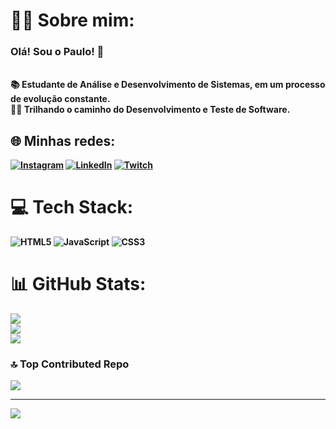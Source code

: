 # 🙍‍♂️ Sobre mim:
<h3><strong> Olá! Sou o Paulo!  👋 <strong></h3> <br>
📚 Estudante de Análise e Desenvolvimento de Sistemas, em um processo de evolução constante.<br>
👨‍💻 Trilhando o caminho do Desenvolvimento e Teste de Software. 


## 🌐 Minhas redes:
[![Instagram](https://img.shields.io/badge/Instagram-%23E4405F.svg?logo=Instagram&logoColor=white)](https://instagram.com/https://www.instagram.com/phenrique96_/) [![LinkedIn](https://img.shields.io/badge/LinkedIn-%230077B5.svg?logo=linkedin&logoColor=white)](https://linkedin.com/in/https://www.linkedin.com/in/paulohenriqueferreiramoreira/) [![Twitch](https://img.shields.io/badge/Twitch-%239146FF.svg?logo=Twitch&logoColor=white)](https://twitch.tv/peaga_96) 

# 💻 Tech Stack:
![HTML5]() ![JavaScript](https://img.shields.io/badge/javascript-%23323330.svg?style=for-the-badge&logo=javascript&logoColor=%23F7DF1E) ![CSS3](https://img.shields.io/badge/css3-%231572B6.svg?style=for-the-badge&logo=css3&logoColor=white)
# 📊 GitHub Stats:
![](https://github-readme-stats.vercel.app/api?username=Phenrique96&theme=gotham&hide_border=true&include_all_commits=true&count_private=false)<br/>
![](https://github-readme-streak-stats.herokuapp.com/?user=Phenrique96&theme=gotham&hide_border=true)<br/>
![](https://github-readme-stats.vercel.app/api/top-langs/?username=Phenrique96&theme=gotham&hide_border=true&include_all_commits=true&count_private=false&layout=compact)

### 🔝 Top Contributed Repo
![](https://github-contributor-stats.vercel.app/api?username=Phenrique96&limit=5&theme=tokyonight&combine_all_yearly_contributions=true)

---
[![](https://visitcount.itsvg.in/api?id=Phenrique96&icon=0&color=0)](https://visitcount.itsvg.in)

<!-- Proudly created with GPRM ( https://gprm.itsvg.in ) -->

